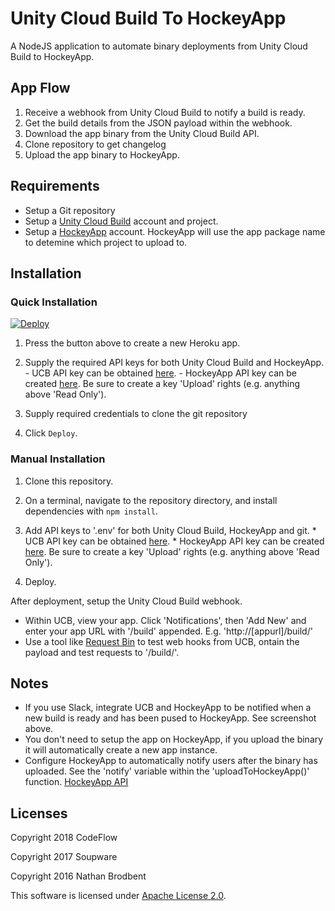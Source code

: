 # Unity Cloud Build To HockeyApp

A NodeJS application to automate binary deployments from Unity Cloud Build to HockeyApp.

## App Flow

  1. Receive a webhook from Unity Cloud Build to notify a build is ready. 
  2. Get the build details from the JSON payload within the webhook.
  3. Download the app binary from the Unity Cloud Build API.
  4. Clone repository to get changelog
  5. Upload the app binary to HockeyApp.

## Requirements

- Setup a Git repository
- Setup a [Unity Cloud Build](https://unity3d.com/services/cloud-build) account and project.
- Setup a [HockeyApp](https://hockeyapp.net/) account. HockeyApp will use the app package name to detemine which project to upload to.

## Installation

### Quick Installation ###
  <a href="https://heroku.com/deploy">
    <img src="https://www.herokucdn.com/deploy/button.svg" alt="Deploy">
  </a>

  1. Press the button above to create a new Heroku app.
   
  2. Supply the required API keys for both Unity Cloud Build and HockeyApp.
 	- UCB API key can be obtained [here](https://build.cloud.unity3d.com/preferences/).
    - HockeyApp API key can be created [here](https://rink.hockeyapp.net/manage/auth_tokens). Be sure to create a key 'Upload' rights (e.g. anything above 'Read Only').
  
  3. Supply required credentials to clone the git repository
  
  4. Click `Deploy`.

### Manual Installation ###
  1. Clone this repository.

  2. On a terminal, navigate to the repository directory, and install dependencies with `npm install`.
  3. Add API keys to '.env' for both Unity Cloud Build, HockeyApp and git.
    * UCB API key can be obtained [here](https://build.cloud.unity3d.com/preferences/).
    * HockeyApp API key can be created [here](https://rink.hockeyapp.net/manage/auth_tokens). Be sure to create a key 'Upload' rights (e.g. anything above 'Read Only').

  4. Deploy.  

After deployment, setup the Unity Cloud Build webhook.
  * Within UCB, view your app. Click 'Notifications', then 'Add New' and enter your app URL with '/build' appended. E.g. 'http://[appurl]/build/'
  * Use a tool like [Request Bin](https://requestb.in/) to test web hooks from UCB, ontain the payload and test requests to '/build/'.

## Notes

- If you use Slack, integrate UCB and HockeyApp to be notified when a new build is ready and has been pused to HockeyApp. See screenshot above.
- You don't need to setup the app on HockeyApp, if you upload the binary it will automatically create a new app instance.
- Configure HockeyApp to automatically notify users after the binary has uploaded. See the 'notify' variable within the 'uploadToHockeyApp()' function. [HockeyApp API](https://support.hockeyapp.net/kb/api/api-versions#upload-version)

## Licenses

Copyright 2018 CodeFlow

Copyright 2017 Soupware

Copyright 2016 Nathan Brodbent

This software is licensed under [Apache License 2.0](http://choosealicense.com/licenses/apache-2.0/).

